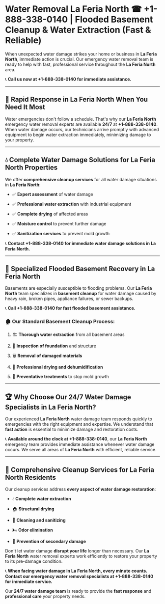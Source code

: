 # Water Removal La Feria North ☎ +1-888-338-0140 | Flooded Basement Cleanup & Water Extraction (Fast & Reliable)

When unexpected water damage strikes your home or business in **La Feria North**, immediate action is crucial. Our emergency water removal team is ready to help with fast, professional service throughout the **La Feria North** area. 

📞 **Call us now at +1-888-338-0140 for immediate assistance.**
---
## 🚀 Rapid Response in La Feria North When You Need It Most
Water emergencies don't follow a schedule. That's why our **La Feria North** emergency water removal experts are available **24/7** at **+1-888-338-0140**. When water damage occurs, our technicians arrive promptly with advanced equipment to begin water extraction immediately, minimizing damage to your property.
---
## 💧 Complete Water Damage Solutions for La Feria North Properties
We offer **comprehensive cleanup services** for all water damage situations in **La Feria North**:
- ✅ **Expert assessment** of water damage  
- ✅ **Professional water extraction** with industrial equipment  
- ✅ **Complete drying** of affected areas  
- ✅ **Moisture control** to prevent further damage  
- ✅ **Sanitization services** to prevent mold growth  
📞 **Contact +1-888-338-0140 for immediate water damage solutions in La Feria North.**
---
## 🌊 Specialized Flooded Basement Recovery in La Feria North
Basements are especially susceptible to flooding problems. Our **La Feria North** team specializes in **basement cleanup** for water damage caused by heavy rain, broken pipes, appliance failures, or sewer backups. 
📞 **Call +1-888-338-0140 for fast flooded basement assistance.**
### 🏚️ Our Standard Basement Cleanup Process:
1. 🏗️ **Thorough water extraction** from all basement areas  
2. 🔎 **Inspection of foundation** and structure  
3. 🗑️ **Removal of damaged materials**  
4. 💨 **Professional drying and dehumidification**  
5. 🚫 **Preventative treatments** to stop mold growth  
---
## 🏆 Why Choose Our 24/7 Water Damage Specialists in La Feria North?
Our experienced **La Feria North** water damage team responds quickly to emergencies with the right equipment and expertise. We understand that **fast action** is essential to minimize damage and restoration costs.
📞 **Available around the clock at +1-888-338-0140**, our **La Feria North** emergency team provides immediate assistance whenever water damage occurs. We serve all areas of **La Feria North** with efficient, reliable service.
---
## 🧹 Comprehensive Cleanup Services for La Feria North Residents
Our cleanup services address **every aspect of water damage restoration**:
- 💧 **Complete water extraction**  
- 🏠 **Structural drying**  
- 🧼 **Cleaning and sanitizing**  
- 🌬️ **Odor elimination**  
- 🚫 **Prevention of secondary damage**  
Don't let water damage **disrupt your life** longer than necessary. Our **La Feria North** water removal experts work efficiently to restore your property to its pre-damage condition.
📞 **When facing water damage in La Feria North, every minute counts. Contact our emergency water removal specialists at +1-888-338-0140 for immediate service.**
Our **24/7 water damage team** is ready to provide the **fast response** and **professional care** your property needs.
